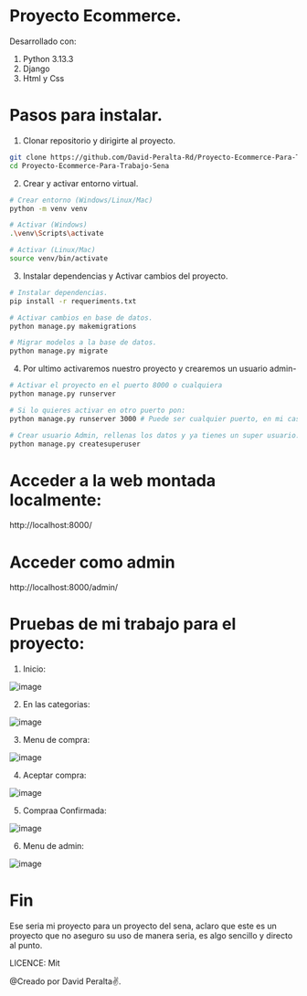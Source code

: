 # Proyecto Ecommerce.
Desarrollado con:
1. Python 3.13.3
2. Django
3. Html y Css

# Pasos para instalar.
1. Clonar repositorio y dirigirte al proyecto.
```bash
git clone https://github.com/David-Peralta-Rd/Proyecto-Ecommerce-Para-Trabajo-Sena.git
cd Proyecto-Ecommerce-Para-Trabajo-Sena
```
2. Crear y activar entorno virtual.
```bash   
# Crear entorno (Windows/Linux/Mac)
python -m venv venv

# Activar (Windows)
.\venv\Scripts\activate

# Activar (Linux/Mac)
source venv/bin/activate
```
3. Instalar dependencias y Activar cambios del proyecto.
```bash
# Instalar dependencias.
pip install -r requeriments.txt

# Activar cambios en base de datos.
python manage.py makemigrations

# Migrar modelos a la base de datos.
python manage.py migrate
```
4. Por ultimo activaremos nuestro proyecto y crearemos un usuario admin-
```bash
# Activar el proyecto en el puerto 8000 o cualquiera
python manage.py runserver

# Si lo quieres activar en otro puerto pon:
python manage.py runserver 3000 # Puede ser cualquier puerto, en mi caso puse 3000.

# Crear usuario Admin, rellenas los datos y ya tienes un super usuario.
python manage.py createsuperuser
```
# Acceder a la web montada localmente:
http://localhost:8000/

# Acceder como admin
http://localhost:8000/admin/

# Pruebas de mi trabajo para el proyecto:
1. Inicio:
   
![image](https://github.com/user-attachments/assets/88c6c194-5f6a-4854-9bc9-917fb624a98f)

2. En las categorias:

![image](https://github.com/user-attachments/assets/e82f3985-2333-4358-8cf8-795ec8ff49d4)

3. Menu de compra:

![image](https://github.com/user-attachments/assets/1940954d-271d-4d5e-83f5-644e2369273e)

4. Aceptar compra:

![image](https://github.com/user-attachments/assets/bcf6350f-c3d4-447d-a1c2-f060a36ca091)

5. Compraa Confirmada:

![image](https://github.com/user-attachments/assets/5054457a-edab-4d12-aab2-79e6f403850c)

6. Menu de admin:

![image](https://github.com/user-attachments/assets/881742d4-c1ad-4fc6-9bd4-bf3024ae5fd8)


# Fin
Ese seria mi proyecto para un proyecto del sena, aclaro que este es un proyecto que no aseguro su uso de manera seria,
es algo sencillo y directo al punto.

LICENCE: Mit

@Creado por David Peralta✌️.




